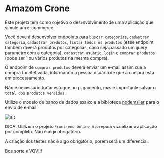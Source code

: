 # Amazom Crone

Este projeto tem como objetivo o desenvolvimento de uma aplicação que simule um e-commerce.

Você deverá desenvolver endpoints para `buscar categorias`, `cadastrar categoria`, `cadastrar produtos`, `listar todos os produtos` (esse endpoint também deverá produtos por categorias, caso seja passado um query parametro com a categoria), `cadastrar usuário`, `login` e `comprar produtos` (pode ser 1 ou vários produtos na mesma compra).

O endpoint de `comprar produtos` deverá enviar um e-mail assim que a compra for efetivada, informando a pessoa usuária de que a compra está em processamento. 

Não é necessário tratar estoque ou pagamento, mas é importante salvar o `total dos produtos vendidos`.

Utilize o modelo de banco de dados abaixo e a biblioteca [nodemailer](https://nodemailer.com/about/) para o envio de e-mail.

![alt](https://i.ibb.co/S7p9nC7/Capturar.png)

DICA: Utilizem o projeto `Front-end Online Store`para vizualizar a aplicação por completo. Não é algo obrigatório.

A criação dos testes não é algo obrigatório, porém será um diferencial.

Bos sorte e VQV!!!
